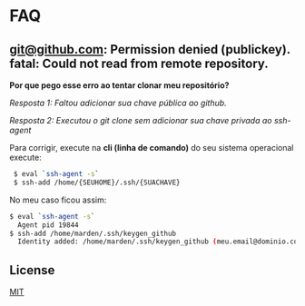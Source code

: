 # FAQ

## git@github.com: Permission denied (publickey). fatal: Could not read from remote repository.

**Por que pego esse erro ao tentar clonar meu repositório?**

_Resposta 1: Faltou adicionar sua chave pública ao github._

_Resposta 2: Executou o git clone sem adicionar sua chave privada ao ssh-agent_

Para corrigir, execute na **cli (linha de comando)** do seu sistema operacional execute:
```bash
 $ eval `ssh-agent -s`
 $ ssh-add /home/{SEUHOME}/.ssh/{SUACHAVE}
```
No meu caso ficou assim:
```bash
$ eval `ssh-agent -s`
  Agent pid 19844
$ ssh-add /home/marden/.ssh/keygen_github
  Identity added: /home/marden/.ssh/keygen_github (meu.email@dominio.com)
```


## License
[MIT](https://choosealicense.com/licenses/mit/)
